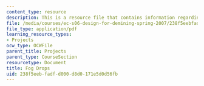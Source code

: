 ```yaml
---
content_type: resource
description: This is a resource file that contains information regarding fog drops.
file: /media/courses/ec-s06-design-for-demining-spring-2007/238f5eebfadfd000d8d0171e5d0d56fb_MITEC_S06S07_fog_drops.pdf
file_type: application/pdf
learning_resource_types:
- Projects
ocw_type: OCWFile
parent_title: Projects
parent_type: CourseSection
resourcetype: Document
title: Fog Drops
uid: 238f5eeb-fadf-d000-d8d0-171e5d0d56fb
---
```

